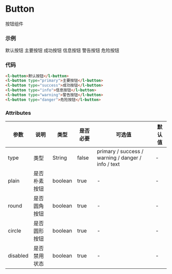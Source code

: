 # Button

按钮组件

### 示例

<div style="margin-top:10px;">
      <l-button>默认按钮</l-button>
      <l-button type="primary">主要按钮</l-button>
      <l-button type="success">成功按钮</l-button>
      <l-button type="info">信息按钮</l-button>
      <l-button type="warning">警告按钮</l-button>
      <l-button type="danger">危险按钮</l-button>
</div>

### 代码

```html
<l-button>默认按钮</l-button>
<l-button type="primary">主要按钮</l-button>
<l-button type="success">成功按钮</l-button>
<l-button type="info">信息按钮</l-button>
<l-button type="warning">警告按钮</l-button>
<l-button type="danger">危险按钮</l-button>
```

### Attributes

| 参数     | 说明         | 类型    | 是否必要 | 可选值                                             | 默认值 |
| -------- | ------------ | ------- | -------- | -------------------------------------------------- | ------ |
| type     | 类型         | String  | false    | primary / success / warning / danger / info / text | -      |
| plain    | 是否朴素按钮 | boolean | true     | -                                                  | -      |
| round    | 是否圆角按钮 | boolean | true     | -                                                  | -      |
| circle   | 是否圆形按钮 | boolean | true     | -                                                  | -      |
| disabled | 是否禁用状态 | boolean | true     | -                                                  | -      |
